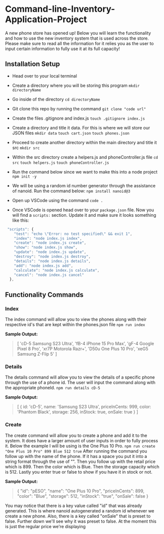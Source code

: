 # Command-line-Inventory-Application-Project
A new phone store has opened up! Below you will learn the functionality and how to use the new inventory system that is used across the store. Please make sure to read all the information for it relies you as the user to input certain information to fully use it at its full capacity!

## Installation Setup
- Head over to your local terminal
- Create a directory where you will be storing this program
`mkdir directoryName`
- Go inside of the directory
`cd directoryName`
- Git clone this repo by running the command
`git clone "code url"`
- Create the files .gitignore and index.js
`touch .gitignore index.js`
- Create a directory and title it data. For this is where we will store our JSON files
`mkdir data`
`touch cart.json`
`touch phones.json`
- Proceed to create another directory within the main directory and title it src
`mkdir src`
- Within the src directory create a helpers.js and phoneController.js file
`cd src`
`touch helpers.js`
`touch phoneController.js`
- Run the command below since we want to make this into a node project
`npm init -y`
- We will be using a random id number generator through the assistance of nanoid. Run the command below:
`npm install nanoid@3`
- Open up VSCode using the command `code .`

- Once VSCode is opened head over to your `package.json` file. Now you will find a `scripts:` section. Update it and make sure it looks something like this: 
```js
 "scripts": {
    "test": "echo \"Error: no test specified\" && exit 1",
    "index": "node index.js index",
    "create": "node index.js create",
    "show": "node index.js show",
    "update": "node index.js update",
    "destroy": "node index.js destroy",
    "details": "node index.js details",
    "add": "node index.js add",
    "calculate": "node index.js calculate",
    "cancel": "node index.js cancel"
  },
  ```

## Functionality Commands
### Index
The index command will allow you to view the phones along with their respective id's that are kept within the phones.json file
 `npm run index`

**Sample Output:**
> [
  'cD-5 Samsung S23 Ultra',
  'fB-4 iPhone 15 Pro Max',
  'gF-4 Google Pixel 8 Pro',
  'xr7P Motorola Razr+',
  'D50u One Plus 10 Pro',
  'xeG5 Samsung Z-Flip 5'
]

### Details
The details command will allow you to view the details of a specific phone through the use of a phone id. The user will input the command along with the appropriate phoneId.
`npm run details cD-5`

**Sample Output:**
> [
  {
    id: 'cD-5',
    name: 'Samsung S23 Ultra',
    priceInCents: 999,
    color: 'Phantom Black',
    storage: 256,
    inStock: true,
    onSale: true
  }
]

### Create
The create command will allow you to create a phone and add it to the system. It does have a larger amount of user inputs in order to fully process it. Below the example I will be using is the One Plus 10 Pro.
`npm run create "One Plus 10 Pro" 899 Blue 512 true`
After running the command you follow up with the name of the phone. If it has a space you put it into a string format through the use of "". Then you follow up with the retail price which is 899. Then the color which is Blue. Then the storage capacity which is 512. Lastly you enter true or false to show if you have it in stock or not.

**Sample Output:**
> {
    "id": "pESO",
    "name": "One Plus 10 Pro",
    "priceInCents": 899,
    "color": "Blue",
    "storage": 512,
    "inStock": "true",
    "onSale": false
  }
  
You may notice that there is a key value called "id" that was already generated. This is where nanoid autogenerated a random id whenever we create a new phone. Also, there is a key called "onSale" that is preset to false. Further down we'll see why it was preset to false. At the moment this is just the regular price we're displaying